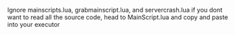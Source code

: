 Ignore mainscripts.lua, grabmainscript.lua, and servercrash.lua if you dont want to read all the source code,
head to MainScript.lua and copy and paste into your executor
